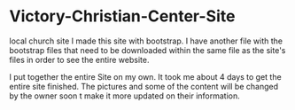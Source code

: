 # Victory-Christian-Center-Site
local church site
I made this site with bootstrap. I have another file with the bootstrap files that need to be downloaded within the same file as the site's files in order to see the entire website.


I put together the entire Site on my own. It took me about 4 days to get the entire site finished. The pictures and some of the content
will be changed by the owner soon t make it more updated on their information.
